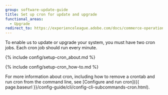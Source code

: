 ```yaml
---
group: software-update-guide
title: Set up cron for update and upgrade
functional_areas:
  - Upgrade
redirect_to: https://experienceleague.adobe.com/docs/commerce-operations/upgrade-guide/prepare/prerequisites.html
---
```


To enable us to update or upgrade your system, you must have two cron jobs. Each cron job should run every minute.

{% include config/setup-cron_about.md %}

{% include config/setup-cron_how-to.md %}

For more information about cron, including how to remove a crontab and run cron from the command line, see [Configure and run cron]({{ page.baseurl }}/config-guide/cli/config-cli-subcommands-cron.html).
